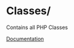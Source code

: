 # Classes/

Contains all PHP Classes

[Documentation](https://docs.typo3.org/m/typo3/reference-coreapi/11.5/en-us/ExtensionArchitecture/FileStructure/Classes/Index.html)